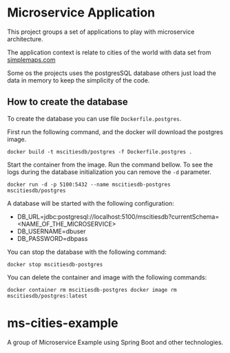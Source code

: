 # Microservice Application

This project groups a set of applications to play with microservice architecture. 

The application context is relate to cities of the world with data set from [simplemaps.com](https://simplemaps.com/data/world-cities)

Some os the projects uses the postgresSQL database others just load the data in memory to keep the simplicity of the code. 

## How to create the database


To create the database you can use file `Dockerfile.postgres`. 

First run the following command, and the docker will download the postgres image.

``
docker build -t mscitiesdb/postgres -f Dockerfile.postgres .
``

Start the container from the image. Run the command bellow. To see the logs during the database initialization you can remove the `-d` parameter.

``
docker run -d -p 5100:5432 --name mscitiesdb-postgres mscitiesdb/postgres
``

A database will be started with the following configuration:

- DB_URL=jdbc:postgresql://localhost:5100/mscitiesdb?currentSchema=<NAME_OF_THE_MICROSERVICE>
- DB_USERNAME=dbuser
- DB_PASSWORD=dbpass

You can stop the database with the following command:

``
docker stop mscitiesdb-postgres
``

You can delete the container and image with the following commands:

``
docker container rm mscitiesdb-postgres
docker image rm mscitiesdb/postgres:latest
``




# ms-cities-example
A group of Microservice Example using Spring Boot and other technologies.
